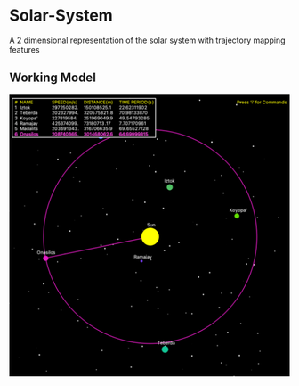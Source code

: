 # Solar-System

A 2 dimensional representation of the solar system with trajectory mapping features


## Working Model

![App Screenshot](images/workingmodel.png)
